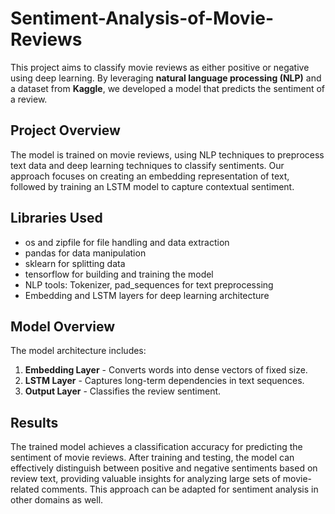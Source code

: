 # Sentiment-Analysis-of-Movie-Reviews
This project aims to classify movie reviews as either positive or negative using deep learning. By leveraging **natural language processing (NLP)** and a dataset from **Kaggle**, we developed a model that predicts the sentiment of a review. 

## Project Overview
The model is trained on movie reviews, using NLP techniques to preprocess text data and deep learning techniques to classify sentiments. Our approach focuses on creating an embedding representation of text, followed by training an LSTM model to capture contextual sentiment. 

## Libraries Used 
 * os and zipfile for file handling and data extraction 
 * pandas for data manipulation 
 * sklearn for splitting data 
 * tensorflow for building and training the model 
 * NLP tools: Tokenizer, pad_sequences for text preprocessing 
 * Embedding and LSTM layers for deep learning architecture

## Model Overview
The model architecture includes: 
1. **Embedding Layer** - Converts words into dense vectors of fixed size.
2. **LSTM Layer** - Captures long-term dependencies in text sequences.
3. **Output Layer** - Classifies the review sentiment.

## Results 
The trained model achieves a classification accuracy for predicting the sentiment of movie reviews. After training and testing, the model can effectively distinguish between positive and negative sentiments based on review text, providing valuable insights for analyzing large sets of movie-related comments. This approach can be adapted for sentiment analysis in other domains as well.
